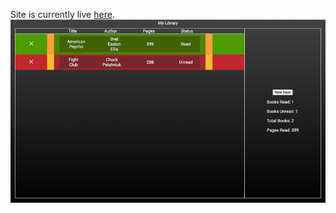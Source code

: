 Site is currently live [here](https://mark-elliott5.github.io/library-app/).
![library-app](images/library.png)